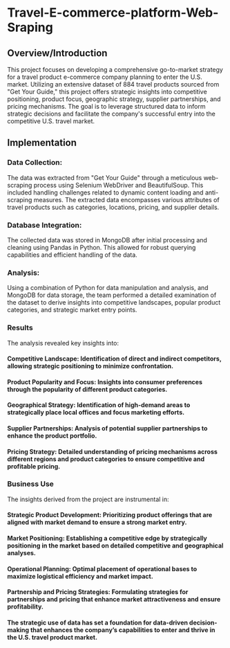 # Travel-E-commerce-platform-Web-Sraping
## Overview/Introduction
This project focuses on developing a comprehensive go-to-market strategy for a travel product e-commerce company planning to enter the U.S. market. Utilizing an extensive dataset of 884 travel products sourced from "Get Your Guide," this project offers strategic insights into competitive positioning, product focus, geographic strategy, supplier partnerships, and pricing mechanisms. The goal is to leverage structured data to inform strategic decisions and facilitate the company's successful entry into the competitive U.S. travel market.

## Implementation
### Data Collection:
The data was extracted from "Get Your Guide" through a meticulous web-scraping process using Selenium WebDriver and BeautifulSoup. This included handling challenges related to dynamic content loading and anti-scraping measures. The extracted data encompasses various attributes of travel products such as categories, locations, pricing, and supplier details.

### Database Integration:
The collected data was stored in MongoDB after initial processing and cleaning using Pandas in Python. This allowed for robust querying capabilities and efficient handling of the data.

### Analysis:
Using a combination of Python for data manipulation and analysis, and MongoDB for data storage, the team performed a detailed examination of the dataset to derive insights into competitive landscapes, popular product categories, and strategic market entry points.

### Results
The analysis revealed key insights into:

#### Competitive Landscape: Identification of direct and indirect competitors, allowing strategic positioning to minimize confrontation.
#### Product Popularity and Focus: Insights into consumer preferences through the popularity of different product categories.
#### Geographical Strategy: Identification of high-demand areas to strategically place local offices and focus marketing efforts.
#### Supplier Partnerships: Analysis of potential supplier partnerships to enhance the product portfolio.
#### Pricing Strategy: Detailed understanding of pricing mechanisms across different regions and product categories to ensure competitive and profitable pricing.
### Business Use
The insights derived from the project are instrumental in:

#### Strategic Product Development: Prioritizing product offerings that are aligned with market demand to ensure a strong market entry.
#### Market Positioning: Establishing a competitive edge by strategically positioning in the market based on detailed competitive and geographical analyses.
#### Operational Planning: Optimal placement of operational bases to maximize logistical efficiency and market impact.
#### Partnership and Pricing Strategies: Formulating strategies for partnerships and pricing that enhance market attractiveness and ensure profitability.
#### The strategic use of data has set a foundation for data-driven decision-making that enhances the company’s capabilities to enter and thrive in the U.S. travel product market.
